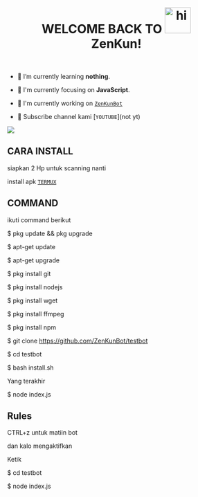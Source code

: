 <h1 align="center">WELCOME BACK TO <img src="https://user-images.githubusercontent.com/1303154/88677602-1635ba80-d120-11ea-84d8-d263ba5fc3c0.gif" width="60px" alt="hi"><br>ZenKun!</h1>


 &nbsp;&nbsp; 

- 🌱 I’m currently learning **nothing**.

- 👀 I'm currently focusing on **JavaScript**.

- 📝 I'm currently working on [`ZenKunBot`](https://github.com/ZenKunBot)

- 👥 Subscribe channel kami [`YOUTUBE`](not yt)
<img src="https://raw.githubusercontent.com/TheDudeThatCode/TheDudeThatCode/master/Assets/Mario_Gameplay.gif"/>


## CARA INSTALL
siapkan 2 Hp untuk scanning nanti 
<p align="center">
  
install apk [`TERMUX`](https://play.google.com/store/apps/details?id=com.termux)
## COMMAND
ikuti command berikut

$ pkg update && pkg upgrade

$ apt-get update

$ apt-get upgrade

$ pkg install git

$ pkg install nodejs

$ pkg install wget

$ pkg install ffmpeg

$ pkg install npm 

$ git clone https://github.com/ZenKunBot/testbot

$ cd testbot

$ bash install.sh

Yang terakhir

$ node index.js

## Rules

CTRL+z untuk matiin bot

dan kalo mengaktifkan

Ketik 

$ cd testbot

$ node index.js





 







</p>







</p>
